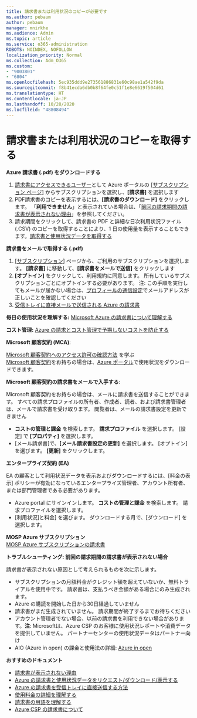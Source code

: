 ```yaml
---
title: 請求書または利用状況のコピーが必要です
ms.author: pebaum
author: pebaum
manager: mnirkhe
ms.audience: Admin
ms.topic: article
ms.service: o365-administration
ROBOTS: NOINDEX, NOFOLLOW
localization_priority: Normal
ms.collection: Adm_O365
ms.custom:
- "9003801"
- "6804"
ms.openlocfilehash: 5ec935ddd9e273561886831e60c98ae1a542f9da
ms.sourcegitcommit: f8b41ecda6db0b8f64fe0c51f1e8e6619f504d61
ms.translationtype: HT
ms.contentlocale: ja-JP
ms.lasthandoff: 10/28/2020
ms.locfileid: "48808494"
---
```

# <a name="get-a-copy-of-your-bill-or-usage"></a>請求書または利用状況のコピーを取得する

**Azure 請求書 (.pdf) をダウンロードする**

1. [請求書にアクセスできるユーザー](https://docs.microsoft.com/azure/cost-management-billing/manage/manage-billing-access?WT.mc_id=Portal-Microsoft_Azure_Support)として Azure ポータルの [[サブスクリプション ページ]](https://portal.azure.com/#blade/Microsoft_Azure_Billing/SubscriptionsBlade) からサブスクリプションを選択し、**[請求書]** を選択します
2. PDF請求書のコピーを表示するには、**[請求書のダウンロード]** をクリックします。 「**利用できません**」と表示されている場合は、「[前回の請求期間の請求書が表示されない理由](https://docs.microsoft.com/azure/cost-management-billing/manage/download-azure-invoice-daily-usage-date?WT.mc_id=Portal-Microsoft_Azure_Support#noinvoice)」を参照してください。
3. 請求期間をクリックして、請求書の PDF と詳細な日次利用状況ファイル (.CSV) のコピーを取得することにより、1 日の使用量を表示することもできます。[請求書と使用状況データを取得する](https://docs.microsoft.com/azure/cost-management-billing/manage/download-azure-invoice-daily-usage-date?WT.mc_id=Portal-Microsoft_Azure_Support)

**請求書をメールで取得する (.pdf)**

1. [[サブスクリプション]](https://ms.portal.azure.com/#blade/Microsoft_Azure_Billing/SubscriptionsBlade) ページから、ご利用のサブスクリプションを選択します。 **[請求書]** に移動して、**[請求書をメールで送信]** をクリックします
2. **[オプトイン]** をクリックして、利用規約に同意します。 所有しているサブスクリプションごとにオプトインする必要があります。 注: この手順を実行してもメールが届かない場合は、[プロフィールの通信設定](https://account.windowsazure.com/profile)でメールアドレスが正しいことを確認してください
3. [受信トレイに直接メールで送信される Azure の請求書](https://azure.microsoft.com/blog/azure-email-invoices/)

**毎日の使用状況を理解する:** 
[Microsoft Azure の請求書について理解する](https://docs.microsoft.com/azure/cost-management-billing/understand/review-individual-bill?WT.mc_id=Portal-Microsoft_Azure_Support)  

**コスト管理:** [Azure の請求とコスト管理で予期しないコストを防止する](https://docs.microsoft.com/azure/cost-management-billing/manage/getting-started?WT.mc_id=Portal-Microsoft_Azure_Support)  

**Microsoft 顧客契約 (MCA)**:

[Microsoft 顧客契約へのアクセス許可の確認方法](https://docs.microsoft.com/azure/cost-management-billing/manage/download-azure-invoice-daily-usage-date?WT.mc_id=Portal-Microsoft_Azure_Support#check-access-to-a-microsoft-customer-agreement) を学ぶ  
[Microsoft 顧客契約](https://docs.microsoft.com/azure/cost-management-billing/manage/download-azure-invoice-daily-usage-date?WT.mc_id=Portal-Microsoft_Azure_Support#check-access-to-a-microsoft-customer-agreement)をお持ちの場合は、[Azure ポータル](https://portal.azure.com/)で使用状況をダウンロードできます。

**Microsoft 顧客契約の請求書をメールで入手する**:

Microsoft 顧客契約をお持ちの場合は、メールに請求書を送信することができます。 すべての請求プロファイルの所有者、作成者、読者、および請求書管理者は、メールで請求書を受け取ります。 閲覧者は、メールの請求書設定を更新できません

- **コストの管理と課金** を検索します。 **請求プロファイル** を選択します。 [設定] で **[プロパティ]** を選択します。
- [メール請求書]で、**[メール請求書設定の更新]** を選択します。 [オプトイン] を選びます。 **[更新]** をクリックします。

**エンタープライズ契約 (EA)**

EA の顧客として利用状況データを表示およびダウンロードするには、[料金の表示] ポリシーが有効になっているエンタープライズ管理者、アカウント所有者、または部門管理者である必要があります。

- Azure portal にサインインします。 **コストの管理と課金** を検索します。 請求プロファイルを選択します。
- [利用状況]と料金] を選びます。 ダウンロードする月で、[ダウンロード] を選択します。

**MOSP Azure サブスクリプション**  
[MOSP Azure サブスクリプションの請求書](https://docs.microsoft.com/azure/cost-management-billing/understand/download-azure-invoice?WT.mc_id=Portal-Microsoft_Azure_Support#download-your-mosp-azure-subscription-invoice)

**トラブルシューティング: 前回の請求期間の請求書が表示されない場合**

請求書が表示されない原因として考えられるものを次に示します。

- サブスクリプションの月額料金がクレジット額を超えていないか、無料トライアルを使用中です。 請求書は、支払うべき金額がある場合にのみ生成されます。
- Azure の購読を開始した日から30日経過していません
- 請求書がまだ生成されていません。 請求期間が終了するまでお待ちください
- アカウント管理者でない場合、以前の請求書を利用できない場合があります。**注**: Microsoftは、Azure CSP のお客様に使用状況レポートや消費データを提供していません。 パートナーセンターの使用状況データはパートナー向け
- AIO (Azure in open) の課金と使用法の詳細: [Azure in open](https://azure.microsoft.com/offers/ms-azr-0111p/)

**おすすめのドキュメント**

- [請求書が表示されない理由](https://docs.microsoft.com/azure/cost-management-billing/understand/download-azure-invoice?WT.mc_id=Portal-Microsoft_Azure_Support#noinvoice)
- [Azure の請求書と使用状況データをリクエスト/ダウンロード/表示する](https://docs.microsoft.com/azure/cost-management-billing/manage/download-azure-invoice-daily-usage-date?WT.mc_id=Portal-Microsoft_Azure_Support)
- [Azure の請求書を受信トレイに直接送信する方法](https://docs.microsoft.com/azure/cost-management-billing/manage/download-azure-invoice-daily-usage-date?WT.mc_id=Portal-Microsoft_Azure_Support)
- [使用料金の詳細を理解する](https://docs.microsoft.com/azure/cost-management-billing/understand/review-individual-bill?WT.mc_id=Portal-Microsoft_Azure_Support#csv)
- [請求書の用語を理解する](https://docs.microsoft.com/azure/cost-management-billing/understand/understand-invoice?WT.mc_id=Portal-Microsoft_Azure_Support)
- [Azure CSP の請求書について](https://docs.microsoft.com/partner-center/azure-plan-lp?WT.mc_id=Portal-Microsoft_Azure_Support)
